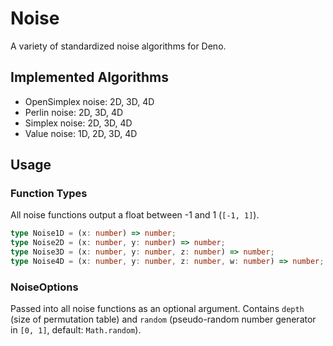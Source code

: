 # Noise

A variety of standardized noise algorithms for Deno.

## Implemented Algorithms

- OpenSimplex noise: 2D, 3D, 4D
- Perlin noise: 2D, 3D, 4D
- Simplex noise: 2D, 3D, 4D
- Value noise: 1D, 2D, 3D, 4D

## Usage

### Function Types

All noise functions output a float between -1 and 1 (`[-1, 1]`).

```typescript
type Noise1D = (x: number) => number;
type Noise2D = (x: number, y: number) => number;
type Noise3D = (x: number, y: number, z: number) => number;
type Noise4D = (x: number, y: number, z: number, w: number) => number;
```

### NoiseOptions

Passed into all noise functions as an optional argument. Contains `depth` (size of permutation table) and `random` (pseudo-random number generator in `[0, 1]`, default: `Math.random`).
